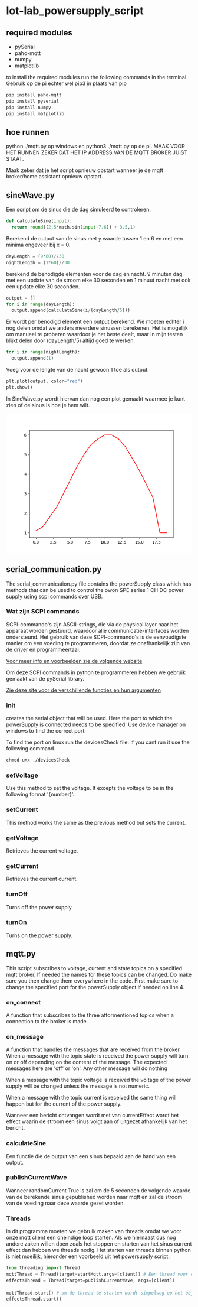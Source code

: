 # Iot-lab_powersupply_script

## required modules

- pySerial
- paho-mqtt
- numpy
- matplotlib

to install the required modules run the following commands in the terminal. Gebruik op de pi echter wel pip3 in plaats van pip

```txt
pip install paho-mqtt
pip install pyserial
pip install numpy
pip install matplotlib
```

## hoe runnen

python ./mqtt.py op windows en python3 ./mqtt.py op de pi. MAAK VOOR HET RUNNEN ZEKER DAT HET IP ADDRESS VAN DE MQTT BROKER JUIST STAAT.

Maak zeker dat je het script opnieuw opstart wanneer je de mqtt broker/home assistant opnieuw opstart.

## sineWave.py

Een script om de sinus die de dag simuleerd te controleren.

```python
def calculateSine(input):
  return round((2.5*math.sin(input-7.6)) + 3.5,1)
```
Berekend de output van de sinus met y waarde tussen 1 en 6 en met een minima ongeveer bij x = 0.

```python
dayLength = (9*60)//30
nightLength = (1*60)//30
```

berekend de benodigde elementen voor de dag en nacht.
9 minuten dag met een update van de stroom elke 30 seconden en 1 minuut nacht met ook een update elke 30 seconden.

```python
output = []
for i in range(dayLength):
  output.append(calculateSine(i/(dayLength/5)))
```

Er wordt per benodigd element een output berekend. We moeten echter i nog delen omdat we anders meerdere sinussen berekenen. Het is mogelijk om manueel te proberen waardoor je het beste deelt, maar in mijn testen blijkt delen door (dayLength/5) altijd goed te werken.

```python
for i in range(nightLength):
  output.append(1)
```

Voeg voor de lengte van de nacht gewoon 1 toe als output.

```python
plt.plot(output, color="red")
plt.show()
```

In SineWave.py wordt hiervan dan nog een plot gemaakt waarmee je kunt zien of de sinus is hoe je hem wilt.

![voorbeeld sinus](/img/example_sinus.png)

## serial_communication.py

The serial_communication.py file contains the powerSupply class which has methods that can be used to control the owon SPE series 1 CH DC power supply using scpi commands over USB.

### Wat zijn SCPI commands

SCPI-commando's zijn ASCII-strings, die via de physical layer naar het apparaat worden gestuurd, waardoor alle communicatie-interfaces worden ondersteund. Het gebruik van deze SCPI-commando's is de eenvoudigste manier om een voeding te programmeren, doordat ze onafhankelijk zijn van de driver en programmeertaal.

[Voor meer info en voorbeelden zie de volgende website](https://magna-power.com/assets/docs/html_ts/index-scpi.html#:~:text=SCPI%20commands%20are%20ASCII%20textual,driver%20and%20programming%20environment%20independent.)

Om deze SCPI commands in python te programmeren hebben we gebruik gemaakt van de pySerial library.

[Zie deze site voor de verschillende functies en hun argumenten](https://pyserial.readthedocs.io/en/latest/pyserial_api.html)

### __init__

creates the serial object that will be used. Here the port to which the powerSupply is connected needs to be specified.
Use device manager on windows to find the correct port.

To find the port on linux run the devicesCheck file.
If you cant run it use the following command.

```txt
chmod u+x ./devicesCheck
```

### setVoltage

Use this method to set the voltage. It excepts the voltage to be in the following format '{number}'.

### setCurrent

This method works the same as the previous method but sets the current.

### getVoltage

Retrieves the current voltage.

### getCurrent

Retrieves the current current.

### turnOff

Turns off the power supply.

### turnOn

Turns on the power supply.

## mqtt.py

This script subscribes to voltage, current and state topics on a specified mqtt broker. If needed the names for these topics can be changed. Do make sure you then change them everywhere in the code.
First make sure to change the specified port for the powerSupply object if needed on line 4.

### on_connect

A function that subscribes to the three afformentioned topics when a connection to the broker is made.

### on_message

A function that handles the messages that are received from the broker.
When a message with the topic state is received the power supply will turn on or off depending on the content of the message.
The expected messages here are 'off' or 'on'. Any other message will do nothing

When a message with the topic voltage is received the voltage of the power supply will be changed unless the message is not numeric.

When a message with the topic current is received the same thing will happen but for the current of the power supply.

Wanneer een bericht ontvangen wordt met van currentEffect wordt het effect waarin de stroom een sinus volgt aan of uitgezet afhankelijk van het bericht.

### calculateSine

Een functie die de output van een sinus bepaald aan de hand van een output.

### publishCurrentWave

Wanneer randomCurrent True is zal om de 5 seconden de volgende waarde van de berekende sinus gepublished worden naar mqtt en zal de stroom van de voeding naar deze waarde gezet worden.

### Threads

In dit programma moeten we gebruik maken van threads omdat we voor onze mqtt client een oneindige loop starten. Als we hiernaast dus nog andere zaken willen doen zoals het stoppen en starten van het sinus current effect dan hebben we threads nodig.
Het starten van threads binnen python is niet moeilijk, hieronder een voorbeeld uit het powersupply script.

```python
from threading import Thread
mqttThread = Thread(target=startMqtt,args=[client]) # Een thread voor de oneindige loop van mqtt, aan target wordt de functie meegegeven die moet uitgevoerd worden en in args de argumenten die de functie nodig heeft
effectsThread = Thread(target=publishCurrentWave, args=[client])

mqttThread.start() # om de thread te starten wordt simpelweg op het object de functie start aangeropen
effectsThread.start()
```
